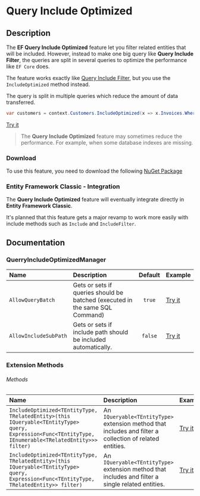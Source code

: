 # Query Include Optimized

## Description

The **EF Query Include Optimized** feature let you filter related entities that will be included. However, instead to make one big query like **Query Include Filter**, the queries are split in several queries to optimize the performance like `EF Core` does.

The feature works exactly like [Query Include Filter](/query-include-filter), but you use the `IncludeOptimized` method instead.

The query is split in multiple queries which reduce the amount of data transferred.

```csharp
var customers = context.Customers.IncludeOptimized(x => x.Invoices.Where(y => !y.IsSoftDeleted)).ToList();
```
[Try it](https://dotnetfiddle.net/K0gPht)

> The **Query Include Optimized** feature may sometimes reduce the performance. For example, when some database indexes are missing.

### Download
To use this feature, you need to download the following [NuGet Package](https://www.nuget.org/packages/Z.EntityFramework.Plus.QueryIncludeOptimized.EFClassic/)

### Entity Framework Classic - Integration
The **Query Include Optimized** feature will eventually integrate directly in **Entity Framework Classic**.

It's planned that this feature gets a major revamp to work more easily with include methods such as `Include` and `IncludeFilter`.

## Documentation

### QuerryIncludeOptimizedManager

| Name | Description | Default | Example |
| :--- | :---------- | :-----: | :------ |
| `AllowQueryBatch` | Gets or sets if queries should be batched (executed in the same SQL Command) | `true` | [Try it](https://dotnetfiddle.net/TREjVl) |
| `AllowIncludeSubPath` | Gets or sets if include path should be included automatically. | `false` | [Try it](https://dotnetfiddle.net/DUD1Ar) |

### Extension Methods

###### Methods
| Name | Description | Example |
| :--- | :---------- | :------ |
| `IncludeOptimized<TEntityType, TRelatedEntity>(this IQueryable<TEntityType> query, Expression<Func<TEntityType, IEnumerable<TRelatedEntity>>> filter)` | An `IQueryable<TEntityType>` extension method that includes and filter a collection of related entities. | [Try it](https://dotnetfiddle.net/rpw6Ip) |
| `IncludeOptimized<TEntityType, TRelatedEntity>(this IQueryable<TEntityType> query, Expression<Func<TEntityType, TRelatedEntity>> filter)` | An `IQueryable<TEntityType>` extension method that includes and filter a single related entities. | [Try it](https://dotnetfiddle.net/jiHkDP) |
